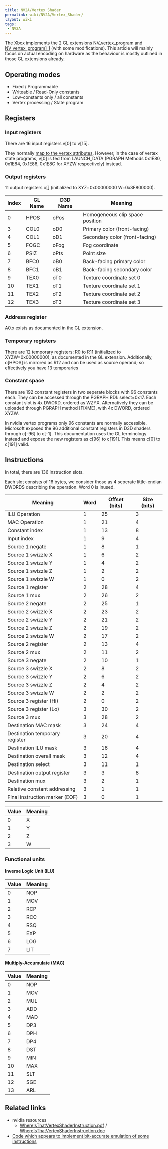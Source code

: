 ```yaml
---
title: NV2A/Vertex Shader
permalink: wiki/NV2A/Vertex_Shader/
layout: wiki
tags:
 - NV2A
---
```


The Xbox implements the 2 GL extensions
[NV\_vertex\_program](https://www.opengl.org/registry/specs/NV/vertex_program.txt)
and
[NV\_vertex\_program1\_1](https://www.opengl.org/registry/specs/NV/vertex_program1_1.txt)
(with some modifications). This article will mainly focus on actual
encoding on hardware as the behaviour is mostly outlined in those GL
extensions already.

Operating modes
---------------

-   Fixed / Programmable
-   Writeable / Read-Only constants
-   Low-constants only / all constants
-   Vertex processing / State program

Registers
---------

### Input registers

There are 16 input registers v\[0\] to v\[15\].

They normally [map to the vertex
attributes](/wiki/NV2A/Vertex_attributes "wikilink"). However, in the case of
vertex state programs, v\[0\] is fed from LAUNCH\_DATA (PGRAPH Methods
0x1E80, 0x1E84, 0x1E88, 0x1E8C for XYZW respectively) instead.

### Output registers

11 output registers o\[<RegName>\] (initialized to XYZ=0x00000000
W=0x3F800000).

| Index | GL Name | D3D Name | Meaning                         |
|-------|---------|----------|---------------------------------|
| 0     | HPOS    | oPos     | Homogeneous clip space position |
| 3     | COL0    | oD0      | Primary color (front-facing)    |
| 4     | COL1    | oD1      | Secondary color (front-facing)  |
| 5     | FOGC    | oFog     | Fog coordinate                  |
| 6     | PSIZ    | oPts     | Point size                      |
| 7     | BFC0    | oB0      | Back-facing primary color       |
| 8     | BFC1    | oB1      | Back-facing secondary color     |
| 9     | TEX0    | oT0      | Texture coordinate set 0        |
| 10    | TEX1    | oT1      | Texture coordinate set 1        |
| 11    | TEX2    | oT2      | Texture coordinate set 2        |
| 12    | TEX3    | oT3      | Texture coordinate set 3        |

### Address register

A0.x exists as documented in the GL extension.

### Temporary registers

There are 12 temporary registers: R0 to R11 (initialized to
XYZW=0x00000000), as documented in the GL extension. Additionally,
o\[HPOS\] is mirrored as R12 and can be used as source operand; so
effectively you have 13 temporaries

### Constant space

There are 192 constant registers in two seperate blocks with 96
constants each. They can be accessed through the PGRAPH RDI:
select=0x17. Each constant slot is 4x DWORD, ordered as WZYX.
Alternatively they can be uploaded through PGRAPH method \[FIXME\], with
4x DWORD, ordered XYZW.

In nvidia vertex programs only 96 constants are normally accessible.
Microsoft exposed the 96 additional constant registers in D3D shaders
through c\[-96\] to c\[-1\]. This documentation uses the GL terminology
instead and expose the new registers as c\[96\] to c\[191\]. This means
c\[0\] to c\[191\] valid.

Instructions
------------

In total, there are 136 instruction slots.

Each slot consists of 16 bytes, we consider those as 4 seperate
little-endian DWORDS describing the operation. Word 0 is inused.

| Meaning                        | Word | Offset (bits) | Size (bits) |
|--------------------------------|------|---------------|-------------|
| ILU Operation                  | 1    | 25            | 3           |
| MAC Operation                  | 1    | 21            | 4           |
| Constant index                 | 1    | 13            | 8           |
| Input index                    | 1    | 9             | 4           |
| Source 1 negate                | 1    | 8             | 1           |
| Source 1 swizzle X             | 1    | 6             | 2           |
| Source 1 swizzle Y             | 1    | 4             | 2           |
| Source 1 swizzle Z             | 1    | 2             | 2           |
| Source 1 swizzle W             | 1    | 0             | 2           |
| Source 1 register              | 2    | 28            | 4           |
| Source 1 mux                   | 2    | 26            | 2           |
| Source 2 negate                | 2    | 25            | 1           |
| Source 2 swizzle X             | 2    | 23            | 2           |
| Source 2 swizzle Y             | 2    | 21            | 2           |
| Source 2 swizzle Z             | 2    | 19            | 2           |
| Source 2 swizzle W             | 2    | 17            | 2           |
| Source 2 register              | 2    | 13            | 4           |
| Source 2 mux                   | 2    | 11            | 2           |
| Source 3 negate                | 2    | 10            | 1           |
| Source 3 swizzle X             | 2    | 8             | 2           |
| Source 3 swizzle Y             | 2    | 6             | 2           |
| Source 3 swizzle Z             | 2    | 4             | 2           |
| Source 3 swizzle W             | 2    | 2             | 2           |
| Source 3 register (Hi)         | 2    | 0             | 2           |
| Source 3 register (Lo)         | 3    | 30            | 2           |
| Source 3 mux                   | 3    | 28            | 2           |
| Destination MAC mask           | 3    | 24            | 4           |
| Destination temporary register | 3    | 20            | 4           |
| Destination ILU mask           | 3    | 16            | 4           |
| Destination overall mask       | 3    | 12            | 4           |
| Destination select             | 3    | 11            | 1           |
| Destination output register    | 3    | 3             | 8           |
| Destination mux                | 3    | 2             | 1           |
| Relative constant addressing   | 3    | 1             | 1           |
| Final instruction marker (EOF) | 3    | 0             | 1           |

| Value | Meaning |
|-------|---------|
| 0     | X       |
| 1     | Y       |
| 2     | Z       |
| 3     | W       |

### Functional units

#### Inverse Logic Unit (ILU)

| Value | Meaning |
|-------|---------|
| 0     | NOP     |
| 1     | MOV     |
| 2     | RCP     |
| 3     | RCC     |
| 4     | RSQ     |
| 5     | EXP     |
| 6     | LOG     |
| 7     | LIT     |

#### Multiply-Accumulate (MAC)

| Value | Meaning |
|-------|---------|
| 0     | NOP     |
| 1     | MOV     |
| 2     | MUL     |
| 3     | ADD     |
| 4     | MAD     |
| 5     | DP3     |
| 6     | DPH     |
| 7     | DP4     |
| 8     | DST     |
| 9     | MIN     |
| 10    | MAX     |
| 11    | SLT     |
| 12    | SGE     |
| 13    | ARL     |

Related links
-------------

-   nvidia resources
    -   [WhereIsThatVertexShaderInstruction.pdf](https://www.nvidia.com/attach/6559)
        /
        [WhereIsThatVertexShaderInstruction.doc](https://www.nvidia.com/attach/6560)
-   [Code which appears to implement bit-accurate emulation of some
    instructions](https://github.com/envytools/envytools/blob/master/nvhw/pgraph_celsius_xfrm.c)

